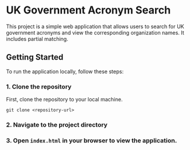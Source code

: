 # UK Government Acronym Search

This project is a simple web application that allows users to search for UK government acronyms and view the corresponding organization names. It includes partial matching.

## Getting Started

To run the application locally, follow these steps:

### 1. Clone the repository

First, clone the repository to your local machine.

`git clone <repository-url>`

### 2. Navigate to the project directory

### 3. Open `index.html` in your browser to view the application.